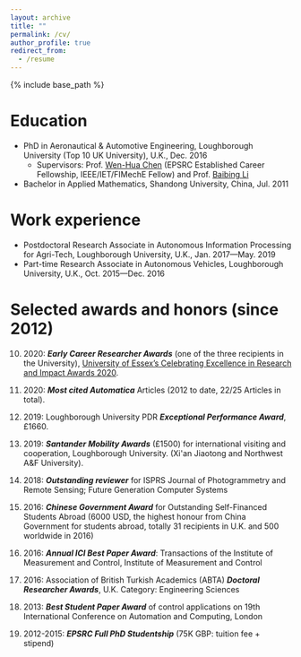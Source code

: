 ```yaml
---
layout: archive
title: ""
permalink: /cv/
author_profile: true
redirect_from:
  - /resume
---
```


{% include base_path %}

Education
======
* PhD in Aeronautical & Automotive Engineering, Loughborough University (Top 10 UK University), U.K., Dec. 2016 
  * Supervisors: Prof. [Wen-Hua Chen](https://www.lboro.ac.uk/departments/aae/staff/wen-hua-chen/) (EPSRC Established Career Fellowship, IEEE/IET/FIMechE Fellow) and Prof. [Baibing Li](https://www.lboro.ac.uk/departments/sbe/staff/baibing-li/)
* Bachelor in Applied Mathematics, Shandong University, China, Jul. 2011

Work experience
======
* Postdoctoral Research Associate in Autonomous Information Processing for Agri-Tech, Loughborough University, U.K., Jan. 2017—May. 2019
* Part-time Research Associate in Autonomous Vehicles, Loughborough University, U.K., Oct. 2015—Dec. 2016

Selected awards and honors (since 2012)
======
10. 2020: **_Early Career Researcher Awards_** (one of the three recipients in the University), [University of Essex’s Celebrating Excellence in Research and Impact Awards 2020](https://www.essex.ac.uk/research/celebrating-our-researchers/2020).

9. 2020: **_Most cited Automatica_** Articles (2012 to date, 22/25 Articles in total).

8. 2019: Loughborough University PDR **_Exceptional Performance Award_**, £1660.

7. 2019: **_Santander Mobility Awards_** (£1500) for international visiting and cooperation, Loughborough University. (Xi'an Jiaotong and Northwest A&F University).

6. 2018: **_Outstanding reviewer_** for ISPRS Journal of Photogrammetry and Remote Sensing; Future Generation Computer Systems

5. 2016: **_Chinese Government Award_** for Outstanding Self-Financed Students Abroad (6000 USD, the highest honour from China Government for students abroad, totally 31 recipients in U.K. and 500 worldwide in 2016)

4. 2016: **_Annual ICI Best Paper Award_**: Transactions of the Institute of Measurement and Control, Institute of Measurement and Control

3. 2016: Association of British Turkish Academics (ABTA) **_Doctoral Researcher Awards_**, U.K. Category: Engineering Sciences

2. 2013: **_Best Student Paper Award_** of control applications on 19th International Conference on Automation and Computing, London

1. 2012-2015: **_EPSRC Full PhD Studentship_** (75K GBP: tuition fee + stipend) 
  
<!---

Publications
======
  <ul>{% for post in site.publications %}
    {% include archive-single-cv.html %}
  {% endfor %}</ul>
  
Talks
======
  <ul>{% for post in site.talks %}
    {% include archive-single-talk-cv.html %}
  {% endfor %}</ul>
  
Teaching
======
  <ul>{% for post in site.teaching %}
    {% include archive-single-cv.html %}
  {% endfor %}</ul>
  
Service and leadership
======
* Currently signed in to 43 different slack teams

-->  
